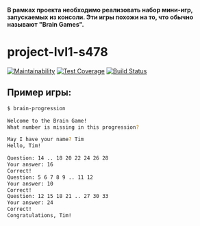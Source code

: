 **В рамках проекта необходимо реализовать набор мини-игр, запускаемых из консоли. Эти игры похожи на то, что обычно называют "Brain Games".**

# project-lvl1-s478

[![Maintainability](https://api.codeclimate.com/v1/badges/a99a88d28ad37a79dbf6/maintainability)](https://codeclimate.com/github/spectralwind/project-lvl1-s478)
[![Test Coverage](https://api.codeclimate.com/v1/badges/a99a88d28ad37a79dbf6/test_coverage)](https://codeclimate.com/github/spectralwind/project-lvl1-s478)
[![Build Status](https://travis-ci.org/spectralwind/spectralwind.github.io.svg?branch=master)](https://travis-ci.org/spectralwind/spectralwind.github.io)

## Пример игры:

```sh
$ brain-progression

Welcome to the Brain Game!
What number is missing in this progression?

May I have your name? Tim
Hello, Tim!

Question: 14 .. 18 20 22 24 26 28
Your answer: 16
Correct!
Question: 5 6 7 8 9 .. 11 12
Your answer: 10
Correct!
Question: 12 15 18 21 .. 27 30 33
Your answer: 24
Correct!
Congratulations, Tim!
```